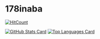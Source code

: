 # 178inaba

[![HitCount](http://hits.dwyl.com/178inaba/178inaba.svg)](http://hits.dwyl.com/178inaba/178inaba)

[![GitHub Stats Card](https://github-readme-stats.vercel.app/api?username=178inaba&count_private=true&show_icons=true&theme=great-gatsby)](https://github.com/anuraghazra/github-readme-stats#github-stats-card)
[![Top Languages Card](https://github-readme-stats.vercel.app/api/top-langs/?username=178inaba&layout=compact&theme=great-gatsby)](https://github.com/anuraghazra/github-readme-stats#top-languages-card)
